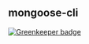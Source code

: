 ## mongoose-cli

[![Greenkeeper badge](https://badges.greenkeeper.io/waptik/mongoose-cli.svg)](https://greenkeeper.io/)
